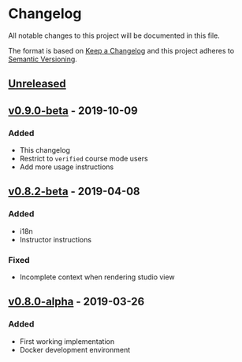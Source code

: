 # Changelog

All notable changes to this project will be documented in this file.

The format is based on [Keep a Changelog](http://keepachangelog.com/en/1.0.0/)
and this project adheres to [Semantic
Versioning](http://semver.org/spec/v2.0.0.html).

## [Unreleased]

## [v0.9.0-beta] - 2019-10-09

### Added

- This changelog
- Restrict to `verified` course mode users
- Add more usage instructions

## [v0.8.2-beta] - 2019-04-08

### Added

- i18n
- Instructor instructions

### Fixed

- Incomplete context when rendering studio view

## [v0.8.0-alpha] - 2019-03-26

### Added

- First working implementation
- Docker development environment

[unreleased]: https://github.com/openfun/xblock-proctor-exam/compare/v0.9.0-beta+dogwood...dogwood
[v0.9.0-beta]: https://github.com/openfun/xblock-proctor-exam/compare/v0.8.2-beta+dogwood...v0.9.0-beta+dogwood
[v0.8.2-beta]: https://github.com/openfun/xblock-proctor-exam/compare/v0.8.0-alpha+dogwood...v0.8.2-beta+dogwood
[v0.8.0-alpha]: https://github.com/openfun/xblock-proctor-exam/compare/73c46e2...v0.8.0-alpha+dogwood
